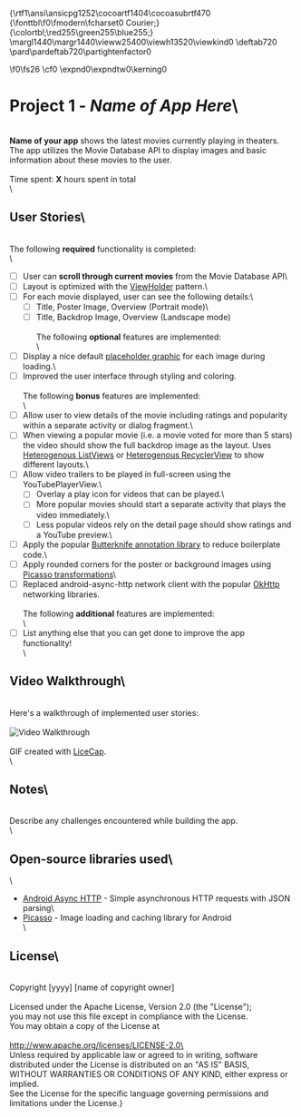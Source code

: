 {\rtf1\ansi\ansicpg1252\cocoartf1404\cocoasubrtf470
{\fonttbl\f0\fmodern\fcharset0 Courier;}
{\colortbl;\red255\green255\blue255;}
\margl1440\margr1440\vieww25400\viewh13520\viewkind0
\deftab720
\pard\pardeftab720\partightenfactor0

\f0\fs26 \cf0 \expnd0\expndtw0\kerning0
# Project 1 - *Name of App Here*\
\
**Name of your app** shows the latest movies currently playing in theaters. The app utilizes the Movie Database API to display images and basic information about these movies to the user.\
\
Time spent: **X** hours spent in total\
\
## User Stories\
\
The following **required** functionality is completed:\
\
* [ ] User can **scroll through current movies** from the Movie Database API\
* [ ] Layout is optimized with the [ViewHolder](http://guides.codepath.com/android/Using-an-ArrayAdapter-with-ListView#improving-performance-with-the-viewholder-pattern) pattern.\
* [ ] For each movie displayed, user can see the following details:\
  * [ ] Title, Poster Image, Overview (Portrait mode)\
  * [ ] Title, Backdrop Image, Overview (Landscape mode)\
\
The following **optional** features are implemented:\
\
* [ ] Display a nice default [placeholder graphic](http://guides.codepath.com/android/Displaying-Images-with-the-Picasso-Library#configuring-picasso) for each image during loading.\
* [ ] Improved the user interface through styling and coloring.\
\
The following **bonus** features are implemented:\
\
* [ ] Allow user to view details of the movie including ratings and popularity within a separate activity or dialog fragment.\
* [ ] When viewing a popular movie (i.e. a movie voted for more than 5 stars) the video should show the full backdrop image as the layout.  Uses [Heterogenous ListViews](http://guides.codepath.com/android/Implementing-a-Heterogenous-ListView) or [Heterogenous RecyclerView](http://guides.codepath.com/android/Heterogenous-Layouts-inside-RecyclerView) to show different layouts.\
* [ ] Allow video trailers to be played in full-screen using the YouTubePlayerView.\
    * [ ] Overlay a play icon for videos that can be played.\
    * [ ] More popular movies should start a separate activity that plays the video immediately.\
    * [ ] Less popular videos rely on the detail page should show ratings and a YouTube preview.\
* [ ] Apply the popular [Butterknife annotation library](http://guides.codepath.com/android/Reducing-View-Boilerplate-with-Butterknife) to reduce boilerplate code.\
* [ ] Apply rounded corners for the poster or background images using [Picasso transformations](https://guides.codepath.com/android/Displaying-Images-with-the-Picasso-Library#other-transformations)\
* [ ] Replaced android-async-http network client with the popular [OkHttp](http://guides.codepath.com/android/Using-OkHttp) networking libraries.\
\
The following **additional** features are implemented:\
\
* [ ] List anything else that you can get done to improve the app functionality!\
\
## Video Walkthrough\
\
Here's a walkthrough of implemented user stories:\
\
<img src='http://i.imgur.com/link/to/your/gif/file.gif' title='Video Walkthrough' width='' alt='Video Walkthrough' />\
\
GIF created with [LiceCap](http://www.cockos.com/licecap/).\
\
## Notes\
\
Describe any challenges encountered while building the app.\
\
## Open-source libraries used\
\
- [Android Async HTTP](https://github.com/loopj/android-async-http) - Simple asynchronous HTTP requests with JSON parsing\
- [Picasso](http://square.github.io/picasso/) - Image loading and caching library for Android\
\
## License\
\
    Copyright [yyyy] [name of copyright owner]\
\
    Licensed under the Apache License, Version 2.0 (the "License");\
    you may not use this file except in compliance with the License.\
    You may obtain a copy of the License at\
\
        http://www.apache.org/licenses/LICENSE-2.0\
\
    Unless required by applicable law or agreed to in writing, software\
    distributed under the License is distributed on an "AS IS" BASIS,\
    WITHOUT WARRANTIES OR CONDITIONS OF ANY KIND, either express or implied.\
    See the License for the specific language governing permissions and\
    limitations under the License.}